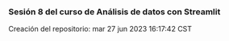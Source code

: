 ### Sesión 8 del curso de Análisis de datos con Streamlit

Creación del repositorio: mar 27 jun 2023 16:17:42 CST
